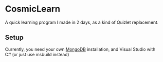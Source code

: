 # CosmicLearn
A quick learning program I made in 2 days, as a kind of Quizlet replacement.

## Setup
Currently, you need your own [MongoDB](https://www.mongodb.com/try/download/community) installation, and Visual Studio with C# (or just use msbuild instead)

